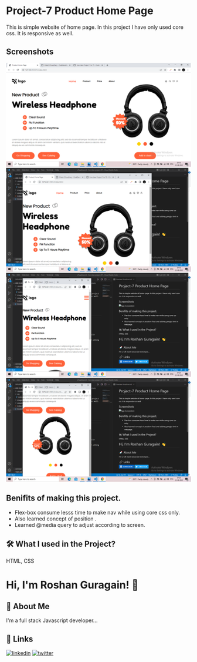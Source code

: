 
# Project-7 Product Home Page

This is simple website of home page. In this project I have only used core css. It is responsive as well.





## Screenshots

![App Screenshot](./screenshots/Screenshot%20(109).png)
![App Screenshot](./screenshots/Screenshot%20(110).png)
![App Screenshot](./screenshots/Screenshot%20(111).png)
![App Screenshot](./screenshots/Screenshot%20(112).png)



## Benifits of making this project.


 - Flex-box consume lesss time to make nav while using core css only.
 - Also learned concept of position .
 - Learned @media query to adjust according to screen.




## 🛠 What I used  in the Project?
 HTML, CSS


# Hi, I'm Roshan Guragain! 👋

## 🚀 About Me
I'm a full stack Javascript developer...


## 🔗 Links

[![linkedin](https://img.shields.io/badge/linkedin-0A66C2?style=for-the-badge&logo=linkedin&logoColor=white)](https://www.linkedin.com/in/roshan-guragain-guragain-747aa4245/)
[![twitter](https://img.shields.io/badge/twitter-1DA1F2?style=for-the-badge&logo=twitter&logoColor=white)](https://twitter.com/RoshanGuragain3)


